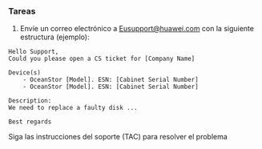 
### Tareas

1. Envíe un correo electrónico a [Eusupport@huawei.com](mailto:Eusupport@huawei.com) con la siguiente estructura (ejemplo):

```
Hello Support,
Could you please open a CS ticket for [Company Name]

Device(s)
    - OceanStor [Model]. ESN: [Cabinet Serial Number]
    - OceanStor [Model]. ESN: [Cabinet Serial Number]

Description:
We need to replace a faulty disk ...

Best regards
```



Siga las instrucciones del soporte (TAC) para resolver el problema
